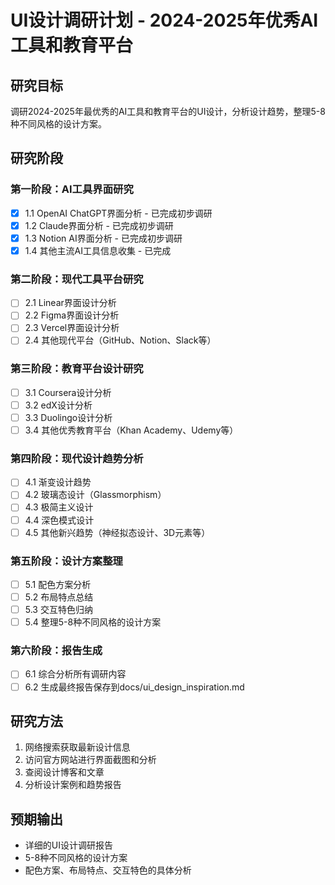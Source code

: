 # UI设计调研计划 - 2024-2025年优秀AI工具和教育平台

## 研究目标
调研2024-2025年最优秀的AI工具和教育平台的UI设计，分析设计趋势，整理5-8种不同风格的设计方案。

## 研究阶段

### 第一阶段：AI工具界面研究
- [x] 1.1 OpenAI ChatGPT界面分析 - 已完成初步调研
- [x] 1.2 Claude界面分析 - 已完成初步调研
- [x] 1.3 Notion AI界面分析 - 已完成初步调研
- [x] 1.4 其他主流AI工具信息收集 - 已完成

### 第二阶段：现代工具平台研究
- [ ] 2.1 Linear界面设计分析
- [ ] 2.2 Figma界面设计分析
- [ ] 2.3 Vercel界面设计分析
- [ ] 2.4 其他现代平台（GitHub、Notion、Slack等）

### 第三阶段：教育平台设计研究
- [ ] 3.1 Coursera设计分析
- [ ] 3.2 edX设计分析
- [ ] 3.3 Duolingo设计分析
- [ ] 3.4 其他优秀教育平台（Khan Academy、Udemy等）

### 第四阶段：现代设计趋势分析
- [ ] 4.1 渐变设计趋势
- [ ] 4.2 玻璃态设计（Glassmorphism）
- [ ] 4.3 极简主义设计
- [ ] 4.4 深色模式设计
- [ ] 4.5 其他新兴趋势（神经拟态设计、3D元素等）

### 第五阶段：设计方案整理
- [ ] 5.1 配色方案分析
- [ ] 5.2 布局特点总结
- [ ] 5.3 交互特色归纳
- [ ] 5.4 整理5-8种不同风格的设计方案

### 第六阶段：报告生成
- [ ] 6.1 综合分析所有调研内容
- [ ] 6.2 生成最终报告保存到docs/ui_design_inspiration.md

## 研究方法
1. 网络搜索获取最新设计信息
2. 访问官方网站进行界面截图和分析
3. 查阅设计博客和文章
4. 分析设计案例和趋势报告

## 预期输出
- 详细的UI设计调研报告
- 5-8种不同风格的设计方案
- 配色方案、布局特点、交互特色的具体分析